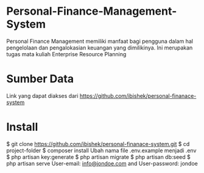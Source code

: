 # Personal-Finance-Management-System
Personal Finance Management memiliki manfaat bagi pengguna dalam hal pengelolaan dan pengalokasian keuangan yang dimilikinya. Ini merupakan tugas mata kuliah Enterprise Resource Planning
# Sumber Data
Link yang dapat diakses dari https://github.com/ibishek/personal-finanace-system
# Install
$ git clone https://github.com/ibishek/personal-finanace-system.git
$ cd project-folder
$ composer install
Ubah nama file .env.example menjadi .env
$ php artisan key:generate
$ php artisan migrate
$ php artisan db:seed
$ php artisan serve
User-email: info@jondoe.com and User-password: jondoe 
